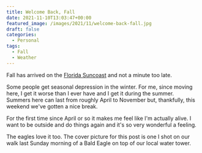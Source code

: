 ```yaml
---
title: Welcome Back, Fall
date: 2021-11-10T13:03:47+00:00
featured_image: /images/2021/11/welcome-back-fall.jpg
draft: false
categories:
  - Personal
tags:
  - Fall
  - Weather
---
```


Fall has arrived on the [Florida Suncoast][1] and not a minute too late.

Some people get seasonal depression in the winter. For me, since moving here, I get it worse than I ever have and I get it during the summer. Summers here can last from roughly April to November but, thankfully, this weekend we've gotten a nice break.

For the first time since April or so it makes me feel like I'm actually alive. I want to be outside and do things again and it's so very wonderful a feeling.

The eagles love it too. The cover picture for this post is one I shot on our walk last Sunday morning of a Bald Eagle on top of our local water tower.

 [1]: https://en.wikipedia.org/wiki/Florida_Suncoast